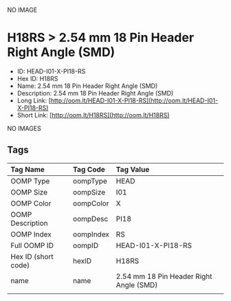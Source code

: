 


  
NO IMAGE  
# H18RS > 2.54 mm 18 Pin Header Right Angle (SMD)

- ID: HEAD-I01-X-PI18-RS
- Hex ID: H18RS
- Name: 2.54 mm 18 Pin Header Right Angle (SMD)
- Description: 2.54 mm 18 Pin Header Right Angle (SMD)
- Long Link: [http://oom.lt/HEAD-I01-X-PI18-RS](http://oom.lt/HEAD-I01-X-PI18-RS)
- Short Link: [http://oom.lt/H18RS](http://oom.lt/H18RS)
  
NO IMAGES  
## Tags
  

|Tag Name|Tag Code|Tag Value|
| :--- | :--- | :--- |
|OOMP Type|oompType|HEAD|
|OOMP Size|oompSize|I01|
|OOMP Color|oompColor|X|
|OOMP Description|oompDesc|PI18|
|OOMP Index|oompIndex|RS|
|Full OOMP ID|oompID|HEAD-I01-X-PI18-RS|
|Hex ID (short code)|hexID|H18RS|
|name|name|2.54 mm 18 Pin Header Right Angle (SMD)|
||||

